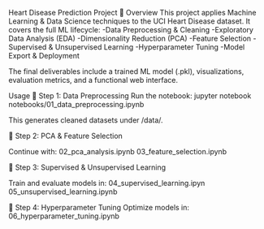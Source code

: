 Heart Disease Prediction Project
📌 Overview
This project applies Machine Learning & Data Science techniques to the UCI Heart Disease dataset. It covers the full ML lifecycle:
-Data Preprocessing & Cleaning
-Exploratory Data Analysis (EDA)
-Dimensionality Reduction (PCA)
-Feature Selection
-Supervised & Unsupervised Learning
-Hyperparameter Tuning
-Model Export & Deployment

The final deliverables include a trained ML model (.pkl), visualizations, evaluation metrics, and a functional web interface.

 Usage
🔹 Step 1: Data Preprocessing
    Run the notebook:
    jupyter notebook notebooks/01_data_preprocessing.ipynb
    
  This generates cleaned datasets under /data/.

🔹 Step 2: PCA & Feature Selection

   Continue with:
    02_pca_analysis.ipynb
    03_feature_selection.ipynb

🔹 Step 3: Supervised & Unsupervised Learning

   Train and evaluate models in:
    04_supervised_learning.ipyn
    05_unsupervised_learning.ipynb

🔹 Step 4: Hyperparameter Tuning
      Optimize models in:
        06_hyperparameter_tuning.ipynb


